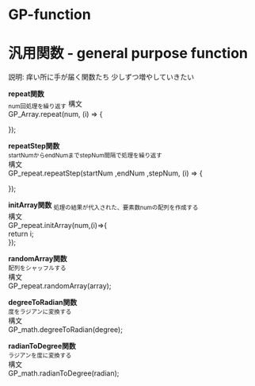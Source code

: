 # GP-function
汎用関数 - general purpose function
======================
説明: 痒い所に手が届く関数たち 少しずつ増やしていきたい  

**repeat関数**  
<sub>num回処理を繰り返す</sub>
構文  
GP_Array.repeat(num, (i) => {  
      
});  

**repeatStep関数**  
<sub>startNumからendNumまでstepNum間隔で処理を繰り返す</sub>  
構文  
GP_repeat.repeatStep(startNum ,endNum ,stepNum, (i) => {  
    
});  

**initArray関数**
<sub>処理の結果が代入された、要素数numの配列を作成する</sub>  
構文  
GP_repeat.initArray(num,(i)=>{  
    return i;  
});  

**randomArray関数**  
<sub>配列をシャッフルする</sub>  
構文  
GP_repeat.randomArray(array);  

**degreeToRadian関数**  
<sub>度をラジアンに変換する</sub>  
構文  
GP_math.degreeToRadian(degree);  

**radianToDegree関数**  
<sub>ラジアンを度に変換する</sub>  
構文  
GP_math.radianToDegree(radian);  